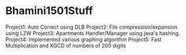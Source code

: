 # Bhamini1501Stuff

Project1: Auto Correct using DLB
Project2: File compression/expansion using LZW
Project3: Apartments Handler/Manager using java's hashing.
Project4: Implemented various graphing algorithm
Project5: Fast Multiplication and XGCD of numbers of 200 digits
